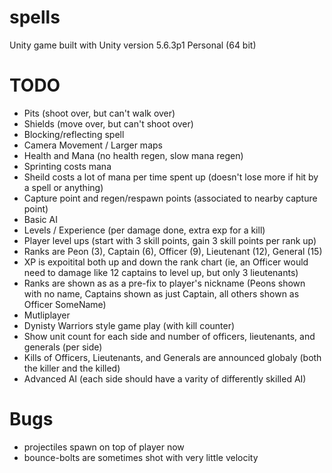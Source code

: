 # spells
Unity game built with Unity version 5.6.3p1 Personal (64 bit)

# TODO
- Pits (shoot over, but can't walk over)
- Shields (move over, but can't shoot over)
- Blocking/reflecting spell
- Camera Movement / Larger maps
- Health and Mana (no health regen, slow mana regen)
- Sprinting costs mana
- Sheild costs a lot of mana per time spent up (doesn't lose more if hit by a spell or anything)
- Capture point and regen/respawn points (associated to nearby capture point)
- Basic AI
- Levels / Experience (per damage done, extra exp for a kill)
- Player level ups (start with 3 skill points, gain 3 skill points per rank up)
- Ranks are Peon (3), Captain (6), Officer (9), Lieutenant (12), General (15)
- XP is expoitital both up and down the rank chart (ie, an Officer would need to damage like 12 captains to level up, but only 3 lieutenants)
- Ranks are shown as as a pre-fix to player's nickname (Peons shown with no name, Captains shown as just Captain, all others shown as Officer SomeName)
- Mutliplayer
- Dynisty Warriors style game play (with kill counter)
- Show unit count for each side and number of officers, lieutenants, and generals (per side)
- Kills of Officers, Lieutenants, and Generals are announced globaly (both the killer and the killed)
- Advanced AI (each side should have a varity of differently skilled AI)

# Bugs
- projectiles spawn on top of player now
- bounce-bolts are sometimes shot with very little velocity
